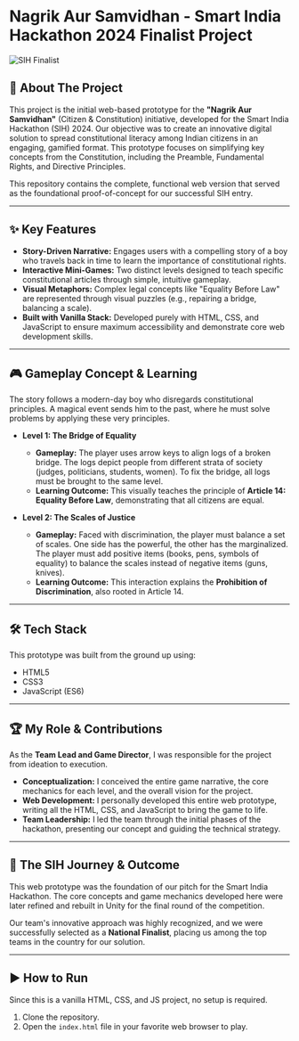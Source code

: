 # Nagrik Aur Samvidhan - Smart India Hackathon 2024 Finalist Project

![SIH Finalist](https://img.shields.io/badge/SIH_2024-National_Finalist-blue.svg)

## 📜 About The Project

This project is the initial web-based prototype for the **"Nagrik Aur Samvidhan"** (Citizen & Constitution) initiative, developed for the Smart India Hackathon (SIH) 2024. Our objective was to create an innovative digital solution to spread constitutional literacy among Indian citizens in an engaging, gamified format. This prototype focuses on simplifying key concepts from the Constitution, including the Preamble, Fundamental Rights, and Directive Principles.

This repository contains the complete, functional web version that served as the foundational proof-of-concept for our successful SIH entry.

---

## ✨ Key Features

* **Story-Driven Narrative:** Engages users with a compelling story of a boy who travels back in time to learn the importance of constitutional rights.
* **Interactive Mini-Games:** Two distinct levels designed to teach specific constitutional articles through simple, intuitive gameplay.
* **Visual Metaphors:** Complex legal concepts like "Equality Before Law" are represented through visual puzzles (e.g., repairing a bridge, balancing a scale).
* **Built with Vanilla Stack:** Developed purely with HTML, CSS, and JavaScript to ensure maximum accessibility and demonstrate core web development skills.

---

## 🎮 Gameplay Concept & Learning

The story follows a modern-day boy who disregards constitutional principles. A magical event sends him to the past, where he must solve problems by applying these very principles.

* **Level 1: The Bridge of Equality**
    * **Gameplay:** The player uses arrow keys to align logs of a broken bridge. The logs depict people from different strata of society (judges, politicians, students, women). To fix the bridge, all logs must be brought to the same level.
    * **Learning Outcome:** This visually teaches the principle of **Article 14: Equality Before Law**, demonstrating that all citizens are equal.

* **Level 2: The Scales of Justice**
    * **Gameplay:** Faced with discrimination, the player must balance a set of scales. One side has the powerful, the other has the marginalized. The player must add positive items (books, pens, symbols of equality) to balance the scales instead of negative items (guns, knives).
    * **Learning Outcome:** This interaction explains the **Prohibition of Discrimination**, also rooted in Article 14.

---

## 🛠️ Tech Stack

This prototype was built from the ground up using:
* HTML5
* CSS3
* JavaScript (ES6)

---

## 🏆 My Role & Contributions

As the **Team Lead and Game Director**, I was responsible for the project from ideation to execution.

* **Conceptualization:** I conceived the entire game narrative, the core mechanics for each level, and the overall vision for the project.
* **Web Development:** I personally developed this entire web prototype, writing all the HTML, CSS, and JavaScript to bring the game to life.
* **Team Leadership:** I led the team through the initial phases of the hackathon, presenting our concept and guiding the technical strategy.

---

## 🚀 The SIH Journey & Outcome

This web prototype was the foundation of our pitch for the Smart India Hackathon. The core concepts and game mechanics developed here were later refined and rebuilt in Unity for the final round of the competition.

Our team's innovative approach was highly recognized, and we were successfully selected as a **National Finalist**, placing us among the top teams in the country for our solution.

---

## ▶️ How to Run

Since this is a vanilla HTML, CSS, and JS project, no setup is required.
1.  Clone the repository.
2.  Open the `index.html` file in your favorite web browser to play.
